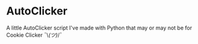 # AutoClicker
A little AutoClicker script I've made with Python that may or may not be for Cookie Clicker ¯\\_(ツ)_/¯
